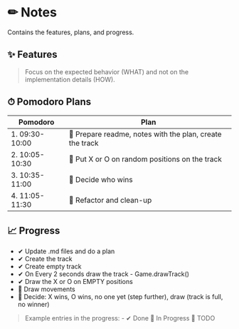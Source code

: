 # ✏ Notes
Contains the features, plans, and progress.

## ✨ Features 
> Focus on the expected behavior (WHAT) and not on the implementation details (HOW).


## ⏱ Pomodoro Plans

| Pomodoro | Plan |
| ------ | ------ |
| 1. 09:30-10:00  | 📌 Prepare readme, notes with the plan, create the track|
| 2. 10:05-10:30 | 📌 Put X or O on random positions on the track |
| 3. 10:35-11:00 | 📌 Decide who wins |
| 4. 11:05-11:30 | 📌 Refactor and clean-up |

## 📈 Progress

- ✔ Update .md files and do a plan
- ✔ Create the track
- ✔ Create empty track
- ✔ On Every 2 seconds draw the track - Game.drawTrack()
- ✔ Draw the X or O on EMPTY positions
- 🔧 Draw movements
- 📌 Decide: X wins, O wins, no one yet (step further), draw (track is full, no winner)

> Example entries in the progress: - ✔ Done 🔧 In Progress 📌 TODO


